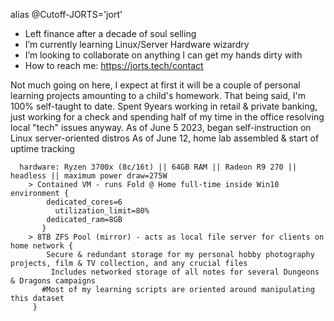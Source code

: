  alias @Cutoff-JORTS='jort'
- Left finance after a decade of soul selling
- I’m currently learning Linux/Server Hardware wizardry
- I’m looking to collaborate on anything I can get my hands dirty with
- How to reach me: https://jorts.tech/contact

 Not much going on here, I expect at first it will be a couple of personal learning projects amounting to a child's homework. That being said, I'm 100% self-taught to date.
 Spent 9years working in retail & private banking, just working for a check and spending half of my time in the office resolving local "tech" issues anyway.
 As of June 5 2023, began self-instruction on Linux server-oriented distros
 As of June 12, home lab assembled & start of uptime tracking

      hardware: Ryzen 3700x (8c/16t) || 64GB RAM || Radeon R9 270 || headless || maximum power draw=275W
        > Contained VM - runs Fold @ Home full-time inside Win10 environment {
            dedicated_cores=6
              utilization_limit=80%
            dedicated_ram=8GB
           }
        > 8TB ZFS Pool (mirror) - acts as local file server for clients on home network {
            Secure & redundant storage for my personal hobby photography projects, film & TV collection, and any crucial files
             Includes networked storage of all notes for several Dungeons & Dragons campaigns
           #Most of my learning scripts are oriented around manipulating this dataset
         }
